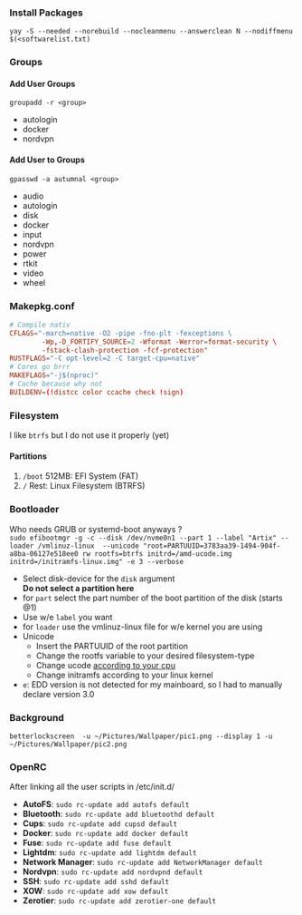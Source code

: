 ### Install Packages
`yay -S --needed --norebuild --nocleanmenu --answerclean N --nodiffmenu $(<softwarelist.txt)`

### Groups
#### Add User Groups
`groupadd -r <group>`
- autologin
- docker
- nordvpn

#### Add User to Groups
`gpasswd -a autumnal <group>`
- audio
- autologin
- disk
- docker
- input
- nordvpn
- power
- rtkit
- video
- wheel

### Makepkg.conf
```conf
# Compile nativ
CFLAGS="-march=native -O2 -pipe -fno-plt -fexceptions \
        -Wp,-D_FORTIFY_SOURCE=2 -Wformat -Werror=format-security \
        -fstack-clash-protection -fcf-protection"
RUSTFLAGS="-C opt-level=2 -C target-cpu=native"
# Cores go brrr
MAKEFLAGS="-j$(nproc)"
# Cache because why not
BUILDENV=(!distcc color ccache check !sign)
```

### Filesystem
I like `btrfs` but I do not use it properly (yet)

#### Partitions
1. `/boot` 512MB: EFI System (FAT) 
2. `/` Rest: Linux Filesystem (BTRFS) 

### Bootloader
Who needs GRUB or systemd-boot anyways ?  
`sudo efibootmgr -g -c --disk /dev/nvme0n1 --part 1 --label "Artix" --loader /vmlinuz-linux  --unicode "root=PARTUUID=3783aa39-1494-904f-a8ba-06127e518ee0 rw rootfs=btrfs initrd=/amd-ucode.img initrd=/initramfs-linux.img" -e 3 --verbose`
- Select disk-device for the `disk` argument  
**Do not select a partition here**
- for `part` select the part number of the boot partition of the disk (starts @1)
- Use w/e `label` you want
- for `loader` use the vmlinuz-linux file for w/e kernel you are using
- Unicode
  - Insert the PARTUUID of the root partition
  - Change the rootfs variable to your desired filesystem-type
  - Change ucode [according to your cpu](https://wiki.archlinux.org/title/Microcode#EFISTUB)
  - Change initramfs according to your linux kernel
- `e`: EDD version is not detected for my mainboard, so I had to manually declare version 3.0

### Background
`betterlockscreen  -u ~/Pictures/Wallpaper/pic1.png --display 1 -u ~/Pictures/Wallpaper/pic2.png`

### OpenRC
After linking all the user scripts in /etc/init.d/
- **AutoFS**: `sudo rc-update add autofs default`
- **Bluetooth**: `sudo rc-update add bluetoothd default`
- **Cups**: `sudo rc-update add cupsd default`
- **Docker**: `sudo rc-update add docker default`
- **Fuse**: `sudo rc-update add fuse default`
- **Lightdm**: `sudo rc-update add lightdm default`
- **Network Manager**: `sudo rc-update add NetworkManager default`
- **Nordvpn**: `sudo rc-update add nordvpnd default`
- **SSH**: `sudo rc-update add sshd default`
- **XOW**: `sudo rc-update add xow default`
- **Zerotier**: `sudo rc-update add zerotier-one default`